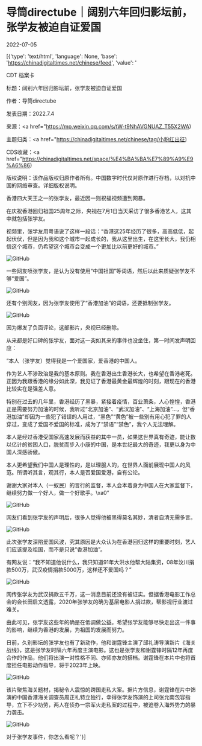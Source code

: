 # 导筒directube｜阔别六年回归影坛前，张学友被迫自证爱国

2022-07-05

[{'type': 'text/html', 'language': None, 'base': 'https://chinadigitaltimes.net/chinese/feed', 'value': '

CDT 档案卡

标题：阔别六年回归影坛前，张学友被迫自证爱国

作者：导筒directube

发表日期：2022.7.4

来源：<a href="https://mp.weixin.qq.com/s/tW-t9NhAVGNUAZ_T55X2WA)

主题归类：<a href="https://chinadigitaltimes.net/chinese/tag/小粉红出征)

CDS收藏：<a href="https://chinadigitaltimes.net/space/%E4%BA%BA%E7%89%A9%E9%A6%86)

版权说明：该作品版权归原作者所有。中国数字时代仅对原作进行存档，以对抗中国的网络审查。详细版权说明。





香港四大天王之一的张学友，最近因一则祝福视频遭到网暴。

在庆祝香港回归祖国25周年之际，央视在7月1日当天采访了很多香港艺人，这其中就包括张学友。

视频里，张学友用粤语说了这样一段话：“香港这25年经历了很多，高高低低，起起伏伏，但是因为我和这个城市一起成长的，我从这里出生，在这里长大，我仍相信这个城市，仍希望这个城市会变成一个更加比以前更好的城市。”

![GitHub](https://chinadigitaltimes.net/chinese/files/2022/07/post-683859-62c38ed75ea2d.png)

一些网友喷张学友，是认为没有使用“中国祖国”等词语，然后以此来质疑张学友不够“爱国”。

![GitHub](https://chinadigitaltimes.net/chinese/files/2022/07/post-683859-62c38ed903a28.png)

还有个别网友，因为张学友使用了“香港加油”的词语，还要抵制张学友。

![GitHub](https://chinadigitaltimes.net/chinese/files/2022/07/post-683859-62c38edb1c675.png)

因为爆发了负面评论，这部影片，央视已经删除。

从来都是好口碑的张学友，面对这一突如其来的事件也没坐住，第一时间发声明回应：

“本人（张学友）觉得我是一个爱国家，爱香港的中国人。

作为艺人不涉政治是我的基本原则。我在香港出生香港长大，也希望在香港老死。正因为我跟香港的缘分如此深，我见证了香港最黄金最辉煌的时刻，跟现在的香港比较实在是强差人意。

特别在过去的几年里，香港经历了黑暴，紧接着疫情，百业萧条，人心惶惶，香港正是需要努力加油的时候，我听过“北京加油”、“武汉加油”、“上海加油”…，但“香港加油”却因为一些犯了错误的人用过，“黑色”“黄色”被一些别有用心犯了罪的人穿过，变成了爱国不爱国的标准，成为了“禁语”“禁色”，我个人无法理解。

本人是经过香港受国家高速发展而获益的其中一员，如果这世界真有奇迹，能让数以亿计的贫困人口，脱贫而步入小康的中国，是本世纪最大的奇迹，我更以身为中国人深感骄傲。

本人更希望我们中国人是理性的，是以理服人的，在世界人面前展现中国人的风范。所谓听其言，观其行，本人是否爱国爱港，自有公论。

谢谢大家对本人（一蚁民）的言行的监督，本人会本着身为中国人在大家监督下，继续努力做一个好人，做一个好歌手。\xa0”

![GitHub](https://chinadigitaltimes.net/chinese/files/2022/07/post-683859-62c38edd551cb.png)

网友们看到张学友的声明后，很多人觉得他被黑得莫名其妙，清者自清无需多言。

![GitHub](https://chinadigitaltimes.net/chinese/files/2022/07/post-683859-62c38edec704e.png)

此次张学友深陷爱国风波，究其原因是大众认为在香港回归这样的重要时刻，艺人们应该提及祖国，而不是只说“香港加油”。

有网友说：“我不知道他说什么，我只知道91年大洪水他帮大陆集资，08年汶川捐款500万，武汉疫情捐款5000万，这样还不爱国吗？”

![GitHub](https://chinadigitaltimes.net/chinese/files/2022/07/post-683859-62c38ee01e602.)

网传张学友为武汉捐款五千万，这一消息目前还没有被证实。但据香港电影工作总会的会长田启文透露，2020年张学友的确为基层电影人捐过款，帮影视行业渡过难关。

由此可见，张学友这些年的确是在低调做公益。希望张学友能够尽快走出这一件事的影响，继续为香港的发展，为祖国的发展而努力。

日前，久别影坛的张学友也有了新动作，他和谢霆锋主演了邱礼涛导演新片《海关战线》，这是张学友时隔六年再度主演电影。这也是张学友和谢霆锋时隔12年再度合作的作品，他们将出演一对性格不同、亦师亦友的搭档。谢霆锋在本片中也将首度担任电影动作指导，将于2023年上映。

![GitHub](https://chinadigitaltimes.net/chinese/files/2022/07/post-683859-62c38ee231ee0.)

该片聚焦海关题材，揭秘令人震惊的跨国走私大案。据片方信息，谢霆锋在片中饰演的中国香港海关调查员周正礼特立独行，幸得张学友饰演的上司张允南包容指导，立下不少功劳，两人在侦办一宗军火走私案的过程中，被迫卷入海外势力的暴力袭击。

![GitHub](https://chinadigitaltimes.net/chinese/files/2022/07/post-683859-62c38ee4ddc78.)

对于张学友事件，你怎么看呢？'}]